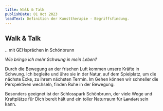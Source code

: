```yaml
---
title: Walk & Talk
publishDate: 01 Oct 2023
leadText: Definition der Kunsttherapie - Begriffsfindung. 
---
```


## Walk & Talk

.. mit GEHsprächen in Schönbrunn
  
 _Wie bringe ich mehr Schwung in mein Leben?_

Durch die Bewegung an der frischen Luft kommen unsere Kräfte in Schwung.
Ich begleite und ühre sie in der Natur, auf dem Spielplatz, um die nächste Ecke, zu ihrem nächsten Termin. Im Gehen können wir schneller die Perspektiven wechseln, finden Ruhe in der Bewegung.

Besonders geeignet ist der Schlosspark Schönbrunn, der viele Wege und Kraftplätze für Dich bereit hält und ein toller Naturraum für ~~Landart~~ sein kann.
